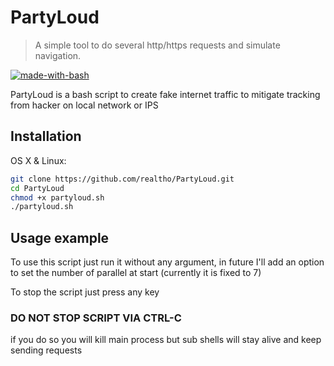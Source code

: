# PartyLoud
> A simple tool to do several http/https requests and simulate navigation.

[![made-with-bash](https://img.shields.io/badge/Made%20with-Bash-1f425f.svg)](https://www.gnu.org/software/bash/)

PartyLoud is a bash script to create fake internet traffic
to mitigate tracking from hacker on local network or IPS

## Installation

OS X & Linux:

```sh
git clone https://github.com/realtho/PartyLoud.git
cd PartyLoud
chmod +x partyloud.sh
./partyloud.sh
```

## Usage example

To use this script just run it without any argument, in future
I'll add an option to set the number of parallel at start
(currently it is fixed to 7)

To stop the script just press any key

### DO NOT STOP SCRIPT VIA CTRL-C
if you do so you will kill main process but sub shells will stay alive
and keep sending requests
